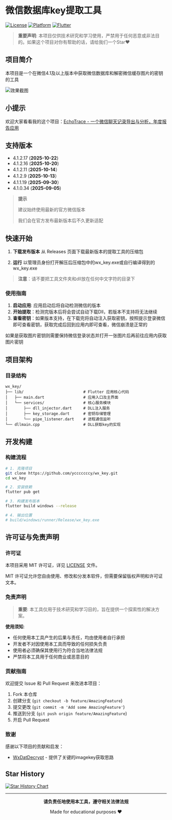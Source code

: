 # 微信数据库key提取工具

[![License](https://img.shields.io/badge/license-MIT-green.svg)](LICENSE)
[![Platform](https://img.shields.io/badge/platform-Windows-lightgrey.svg)](https://www.microsoft.com/windows)
[![Flutter](https://img.shields.io/badge/Flutter-3.9.2+-02569B.svg?logo=flutter)](https://flutter.dev)

> **重要声明**: 本项目仅供技术研究和学习使用，严禁用于任何恶意或非法目的。如果这个项目对你有帮助的话，请给我们一个Star❤️

## 项目简介

本项目是一个在微信4.1及以上版本中获取微信数据库和解密微信缓存图片的密钥的工具

![效果截图](app.jpg)

## 小提示

欢迎大家看看我的这个项目：[EchoTrace - 一个微信聊天记录导出与分析，年度报告应用](https://github.com/ycccccccy/echotrace)


## 支持版本

- 4.1.2.17 (**2025-10-22**)
- 4.1.2.16 (**2025-10-20**)
- 4.1.2.11 (**2025-10-14**）
- 4.1.2.9 (**2025-10-13**）
- 4.1.1.19 (**2025-09-30**）
- 4.1.0.34 (**2025-09-05**)

> **提示**
>
> 建议始终使用最新的官方微信版本
>
> 我们会在官方发布最新版本后不久更新适配

## 快速开始

1. **下载发布版本**
   从 Releases 页面下载最新版本的提取工具的压缩包

2. **运行**
   以管理员身份打开解压后压缩包中的wx_key.exe或自行编译得到的wx_key.exe

> **注意**：请不要把工具文件夹和dll放在任何中文字符的目录下

### 使用指南

1. **启动应用**: 应用启动后将自动检测微信的版本
2. **开始提取**：检测完版本后将会尝试自动下载Dll，若版本不支持将无法继续
3. **查看密钥**：如果版本支持，在下载完将自动注入获取密钥，按照提示登录微信即可查看密钥，获取完成后回到应用内即可查看，微信崩溃是正常的

如果是获取图片密钥则需要保持微信登录状态并打开一张图片后再前往应用内获取图片密钥

## 项目架构

### 目录结构

```
wx_key/
├── lib/                          # Flutter 应用核心代码
│   ├── main.dart                 # 应用入口及主界面
│   └── services/                 # 核心服务模块
│       ├── dll_injector.dart     # DLL注入服务
│       ├── key_storage.dart      # 密钥存储管理
│       └── pipe_listener.dart    # 进程通信监听
└── dllmain.cpp                   # DLL获取key的实现
```

## 开发构建

### 构建流程

```bash
# 1. 克隆项目
git clone https://github.com/ycccccccy/wx_key.git
cd wx_key

# 2. 安装依赖
flutter pub get

# 3. 构建发布版本
flutter build windows --release

# 4. 输出位置
# build/windows/runner/Release/wx_key.exe
```

## 许可证与免责声明

### 许可证

本项目采用 MIT 许可证，详见 [LICENSE](LICENSE) 文件。

MIT 许可证允许您自由使用、修改和分发本软件，但需要保留版权声明和许可证文本。

### 免责声明

> **重要**: 本工具仅用于技术研究和学习目的，旨在提供一个探索性的解决方案。

**使用须知**:
- 任何使用本工具产生的后果与责任，均由使用者自行承担
- 开发者不对因使用本工具而导致的任何损失负责
- 使用者必须确保其使用行为符合当地法律法规
- 严禁将本工具用于任何商业或恶意目的

### 贡献指南

欢迎提交 Issue 和 Pull Request 来改进本项目：

1. Fork 本仓库
2. 创建分支 (`git checkout -b feature/AmazingFeature`)
3. 提交更改 (`git commit -m 'Add some AmazingFeature'`)
4. 推送到分支 (`git push origin feature/AmazingFeature`)
5. 开启 Pull Request

### 致谢

感谢以下项目的贡献和启发：

- [WxDatDecrypt](https://github.com/recarto404/WxDatDecrypt) - 提供了关键的imagekey获取思路

## Star History

[![Star History Chart](https://api.star-history.com/svg?repos=ycccccccy/wx_key&type=date&legend=top-left)](https://www.star-history.com/#ycccccccy/wx_key&type=date&legend=top-left)

---

<div align="center">

**请负责任地使用本工具，遵守相关法律法规**

Made for educational purposes ❤️

</div>
